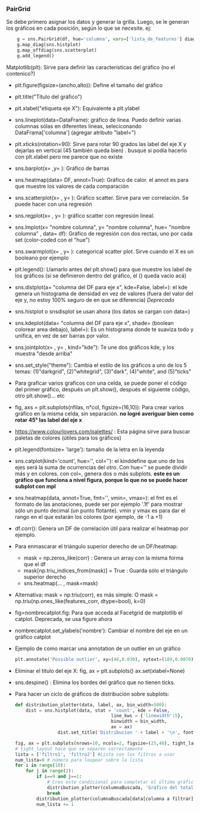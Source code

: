 
### PairGrid

Se debe primero asignar los datos y generar la grilla. Luego, se le generan los gráficos en cada posición, según lo que se necesite.
ej:
```python
    g = sns.PairGrid(df, hue='columna', vars=['lista_de_features'] diag_sharey=False)
    g.map_diag(sns.histplot)
    g.map_offdiag(sns.scatterplot)
    g.add_legend()
```

Matplotlib(plt): Sirve para definir las características del gráfico (no el contenico?) 
- plt.figure(figsize=(ancho,alto)): Define el tamaño del gráfico
- plt.title("Título del gráfico")
- plt.xlabel("etiqueta eje X"): Equivalente a plt.ylabel

- sns.lineplot(data=DataFrame): gráfico de linea. Puedo definir varias columnas sólas en diferentes lineas, seleciconando DataFrama['columna'] (agregar atributo "label=")
- plt.xticks(rotation=90): Sirve para rotar 90 grados las label del eje X y dejarlas en vertical (45 también queda bien) . busqué si podía hacerlo con plt.xlabel pero me parece que no existe


- sns.barplot(x= ,y= ): Gráfico de barras
- sns.heatmap(data= DF, annot=True): Gráfico de calor. el annot es para que muestre los valores de cada comparación
- sns.scatterplot(x= , y= ): Gráfico scatter. Sirve para ver correlación. Se puede hacer con una regresión
- sns.regplot(x= , y= ): gráfico scatter con regresión lineal.
- sns.lmplot(x= "nombre columna", y= "nombre columna", hue= "nombre columna" , data= df): Gráfico de regresión con dos rectas, uno por cada set (color-coded con el "hue")
- sns.swarmplot(x= , y= ): categorical scatter plot. Sirve cuando el X es un booleano por ejemplo
- plt.legend(): Llamarlo antes del plt.show() para que muestre los label de los gráficos (si se definieron dentro del gráfico, el () queda vacío acá)

- sns.distplot(a= "columna del DF para eje x", kde=False, label=): el kde genera un histograma de densidad en vez de valores (fuera del valor del eje y, no estoy 100% seguro de en que se diferencia) 
*Deprecado*
- sns.histplot o snsdisplot se usan ahora (los datos se cargan con data=)
- sns.kdeplot(data= "columna del DF para eje x", shade= (boolean colorear area debajo), label=): Es un histograma donde te suaviza todo y unifica, en vez de ser barras por valor.
- sns.jointplot(x= , y= , kind="kde"): Te une dos gráficos kde, y los muestra "desde arriba"
- sns.set_style("theme"): Cambia el estilo de los gráficos a uno de los 5 temas: (1)"darkgrid", (2)"whitegrid", (3)"dark", (4)"white", and (5)"ticks"
- Para graficar varios graficos con una celda, se puede poner el código del primer gráfico, después un plt.show(), después el siguiente código, otro plt.show()... etc
- fig, axs = plt.subplots(nfilas, n°col, figsize=(16,10)): Para crear varios gráfico en la misma celda, sin separación. **no logré averiguar bien como rotar 45° las label del eje x**
- https://www.colourlovers.com/palettes/ :  Esta página sirve para buscar paletas de colores (útiles para los gráficos)
- plt.legend(fontsize= 'large'): tamaño de la letra en la leyenda
- sns.catplot(kind='count', hue='', col=''): el kinddefine que uno de los ejes será la suma de ocurrencias del otro. Con hue='' se puede dividir más y en colores. con col=, genera dos o más subplots. **este es un gráfico que funciona a nivel figura, porque lo que no se puede hacer subplot con mpl**
- sns.heatmap(data, annot=True, fmt='', vmin=, vmax=): el fmt es el formato de las anotaciones, puede ser por ejemplo '.1f' para mostrar sólo un punto decimal (un punto flotante). vmin y vmax es para dar el rango en el que estarán los colores (por ejemplo, de -1 a +1)
- df.corr(): Genera un DF de correlación útil para realizar el heatmap por ejemplo.
- Para enmascarar el triángulo superior derecho de un DF/heatmap: 
    - mask = np.zeros_like(corr) : Genera un array con la misma forma que el df 
    - mask[np.triu_indices_from(mask)] = True : Guarda sólo el triángulo superior derecho
    - sns.heatmap(... , mask=mask)
- Alternativa: mask = np.triu(corr), es más simple. O mask = np.triu(np.ones_like(features_corr, dtype=bool), k=0) 
- fig=nombrecatplot.fig: Para que acceda al Facetgrid de matplotlib el catplot. Deprecada, se usa figure ahora
- nombrecatplot.set_ylabels('nombre'): Cambiar el nombre del eje en un gráfico catplot
- Ejemplo de como marcar una annotation de un outlier en un gráfico
    ```python 
    plt.annotate('Possible outlier', xy=(46,0.030), xytext=(189,0.0070), fontsize=12, arrowprops=dict(arrowstyle='->', ec='grey', lw=2), bbox = dict(boxstyle="round", fc="0.8"))
    ```

- Eliminar el título del eje X:
    fig, ax = plt.subplots()
    ax.set(xlabel=None)
- sns.despine() : Elimina los bordes del gráfico que no tienen ticks.


- Para hacer un ciclo de gráficos de distribución sobre subplots:
    ```python
    def distribution_plotter(data, label, ax, bin_width=500):
        dist = sns.histplot(data, stat = 'count', kde = False, 
                                        line_kws = {'linewidth':5}, 
                                        binwidth = bin_width,
                                        ax = ax)    
                    dist.set_title('Distribucion ' + label + '\n', fontsize = 16)

    fig, ax = plt.subplots(nrows=10, ncols=2, figsize=(25,40), tight_layout=True)
    # tight_layout hace que se separen correctamente
    lista = ['filtro1', 'filtro2'] #Lista con los filtros a usar
    num_lista=0 # número para loopear sobre la lista
    for i in range(10):
        for j in range(2):
            if i==9 and j==1:
                # Creo este condicional para completar el último gráfico, si la cantidad de valores en la lista son impares
                distribution_plotter(columnaBuscada, 'Gráfico del total', ax[9][1])
                break
            distribution_plotter(columnaBuscada[data[columna a filtrar] == lista[num_lista]], 'gráfico de {}'.format(lista[num_lista]), ax[i][j])
            num_lista += 1
    ```
